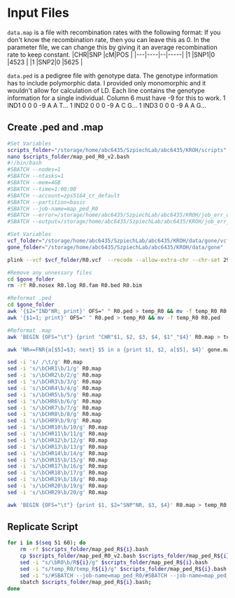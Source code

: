 # Input Files

`data.map` is a file with recombination rates with the following format: If you don't know the recombination rate, then you can leave this as 0. In the parameter file, we can change this by giving it an average recombination
rate to keep constant. 
|CHR|SNP |cM|POS  |
|---|----|--|-----|
|1  |SNP1|0 |4523 |
|1  |SNP2|0 |5625 |

`data.ped` is a pedigree file with genotype data. The genotype information has to include polymorphic data. I provided only monomorphic and it wouldn't allow for calculation of LD. Each line contains the genotype information for a single individual. Column 6 must have -9 for this to work. 
1 IND1 0 0 0 -9 A A T...
1 IND2 0 0 0 -9 A C G...
1 IND3 0 0 0 -9 A A G...

## Create .ped and .map 
```bash
#Set Variables 
scripts_folder="/storage/home/abc6435/SzpiechLab/abc6435/KROH/scripts"
nano $scripts_folder/map_ped_R0_v2.bash
#!/bin/bash
#SBATCH --nodes=1
#SBATCH --ntasks=1
#SBATCH --mem=4GB
#SBATCH --time=1:00:00
#SBATCH --account=zps5164_cr_default
#SBATCH --partition=basic
#SBATCH --job-name=map_ped_R0
#SBATCH --error=/storage/home/abc6435/SzpiechLab/abc6435/KROH/job_err_output/%x.%j.out
#SBATCH --output=/storage/home/abc6435/SzpiechLab/abc6435/KROH/job_err_output/%x.%j.out

#Set Variables
vcf_folder="/storage/home/abc6435/SzpiechLab/abc6435/KROH/data/gone/vcf_kirt"
gone_folder="/storage/home/abc6435/SzpiechLab/abc6435/KROH/data/gone"

plink --vcf $vcf_folder/R0.vcf  --recode --allow-extra-chr --chr-set 29 --make-bed --out $gone_folder/R0

#Remove any unnessary files
cd $gone_folder
rm -rf R0.nosex R0.log R0.fam R0.bed R0.bim

#Reformat .ped
cd $gone_folder
awk '{$2="IND"NR; print}' OFS=" " R0.ped > temp_R0 && mv -f temp_R0 R0.ped
awk '{$1=1; print}' OFS=" " R0.ped > temp_R0 && mv -f temp_R0 R0.ped

#Reformat .map
awk 'BEGIN {OFS="\t"} {print "CHR"$1, $2, $3, $4, $1"_"$4}' R0.map > temp_R0 && mv -f temp_R0 R0.map

awk 'NR==FNR{a[$5]=$3; next} $5 in a {print $1, $2, a[$5], $4}' gone.map R0.map > temp_R0 && mv -f temp_R0 R0.map

sed -i 's/ /\t/g' R0.map
sed -i 's/\bCHR1\b/1/g' R0.map
sed -i 's/\bCHR2\b/2/g' R0.map
sed -i 's/\bCHR3\b/3/g' R0.map
sed -i 's/\bCHR4\b/4/g' R0.map
sed -i 's/\bCHR5\b/5/g' R0.map
sed -i 's/\bCHR6\b/6/g' R0.map
sed -i 's/\bCHR7\b/7/g' R0.map
sed -i 's/\bCHR8\b/8/g' R0.map
sed -i 's/\bCHR9\b/9/g' R0.map
sed -i 's/\bCHR10\b/10/g' R0.map
sed -i 's/\bCHR11\b/11/g' R0.map
sed -i 's/\bCHR12\b/12/g' R0.map
sed -i 's/\bCHR13\b/13/g' R0.map
sed -i 's/\bCHR14\b/14/g' R0.map
sed -i 's/\bCHR15\b/15/g' R0.map
sed -i 's/\bCHR17\b/16/g' R0.map
sed -i 's/\bCHR18\b/17/g' R0.map
sed -i 's/\bCHR19\b/18/g' R0.map
sed -i 's/\bCHR20\b/19/g' R0.map
sed -i 's/\bCHR29\b/20/g' R0.map

awk 'BEGIN {OFS="\t"} {print $1, $2="SNP"NR, $3, $4}' R0.map > temp_R0 && mv -f temp_R0 R0.map
```

## Replicate Script
```bash
for i in $(seq 51 60); do
    rm -rf $scripts_folder/map_ped_R${i}.bash
    cp $scripts_folder/map_ped_R0_v2.bash $scripts_folder/map_ped_R${i}.bash
    sed -i "s/\bR0\b/R${i}/g" $scripts_folder/map_ped_R${i}.bash
    sed -i "s/temp_R0/temp_R${i}/g" $scripts_folder/map_ped_R${i}.bash
    sed -i "s/#SBATCH --job-name=map_ped_R0/#SBATCH --job-name=map_ped_R${i}/g" $scripts_folder/map_ped_R${i}.bash
    sbatch $scripts_folder/map_ped_R${i}.bash;
done
```